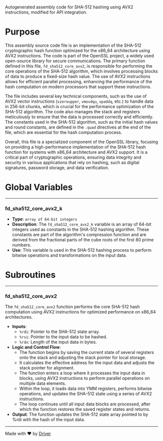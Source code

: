 <!--------------------------------------------------------------------------------->
<!-- IMPORTANT: This file is auto-generated by Driver (https://driver.ai). -------->
<!-- Manual edits may be overwritten on future commits. --------------------------->
<!--------------------------------------------------------------------------------->

Autogenerated assembly code for SHA-512 hashing using AVX2 instructions, modified for API integration.

# Purpose
This assembly source code file is an implementation of the SHA-512 cryptographic hash function optimized for the x86_64 architecture using AVX2 instructions. The code is part of the OpenSSL project, a widely used open-source library for secure communications. The primary function defined in this file, `fd_sha512_core_avx2`, is responsible for performing the core operations of the SHA-512 algorithm, which involves processing blocks of data to produce a fixed-size hash value. The use of AVX2 instructions allows for efficient parallel processing, enhancing the performance of the hash computation on modern processors that support these instructions.

The file includes several key technical components, such as the use of AVX2 vector instructions (`vzeroupper`, `vmovdqu`, `vpaddq`, etc.) to handle data in 256-bit chunks, which is crucial for the performance optimization of the SHA-512 algorithm. The code also manages the stack and registers meticulously to ensure that the data is processed correctly and efficiently. The constants used in the SHA-512 algorithm, such as the initial hash values and round constants, are defined in the `.quad` directives at the end of the file, which are essential for the hash computation process.

Overall, this file is a specialized component of the OpenSSL library, focusing on providing a high-performance implementation of the SHA-512 hash function for systems with x86_64 architecture and AVX2 support. It is a critical part of cryptographic operations, ensuring data integrity and security in various applications that rely on hashing, such as digital signatures, password storage, and data verification.
# Global Variables

---
### fd\_sha512\_core\_avx2\_k
- **Type**: `array of 64-bit integers`
- **Description**: The `fd_sha512_core_avx2_k` variable is an array of 64-bit integers used as constants in the SHA-512 hashing algorithm. These constants are part of the algorithm's compression function and are derived from the fractional parts of the cube roots of the first 80 prime numbers.
- **Use**: This variable is used in the SHA-512 hashing process to perform bitwise operations and transformations on the input data.


# Subroutines

---
### fd\_sha512\_core\_avx2
The `fd_sha512_core_avx2` function performs the core SHA-512 hash computation using AVX2 instructions for optimized performance on x86_64 architectures.
- **Inputs**:
    - `%rdi`: Pointer to the SHA-512 state array.
    - `%rsi`: Pointer to the input data to be hashed.
    - `%rdx`: Length of the input data in bytes.
- **Logic and Control Flow**:
    - The function begins by saving the current state of several registers onto the stack and adjusting the stack pointer for local storage.
    - It calculates the effective address for the input data and adjusts the stack pointer for alignment.
    - The function enters a loop where it processes the input data in blocks, using AVX2 instructions to perform parallel operations on multiple data elements.
    - Within the loop, it loads data into YMM registers, performs bitwise operations, and updates the SHA-512 state using a series of AVX2 instructions.
    - The loop continues until all input data blocks are processed, after which the function restores the saved register states and returns.
- **Output**: The function updates the SHA-512 state array pointed to by %rdi with the hash of the input data.



---
Made with ❤️ by [Driver](https://www.driver.ai/)
